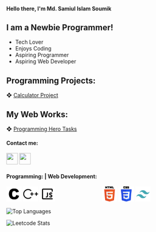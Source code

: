 #### Hello there, I'm Md. Samiul Islam Soumik

## I am a Newbie Programmer!

- Tech Lover
- Enjoys Coding
- Aspiring Programmer
- Aspiring Web Developer

## Programming Projects:
❖ [Calculator Project](https://github.com/soumik-prime/Calculator-Project)


## My Web Works:
❖ [Programming Hero Tasks](https://soumik-ph-tasks.netlify.app/)
<!-- ❖ Become a specialist on Codeforces
❖ Develop my portfolio website independently -->

#### Contact me:
<a href="https://www.facebook.com/soumik.shu"><img src="https://www.vectorlogo.zone/logos/facebook/facebook-icon.svg" width="30" height="30"/></a>
<a href="https://www.linkedin.com/in/md-samiul-islam-soumik-29b3582bb"><img src="https://www.vectorlogo.zone/logos/linkedin/linkedin-icon.svg" width="30" height="30"/></a>

#### Programming: | Web Development:

<div style="display: flex;">
  <div style="flex: 1;">
    <img src="assets/c.svg" width="40" height="40"/>
    <img src="assets/cplusplus.svg" width="40" height="40"/>
    <img src="assets/javascript-16-svgrepo-com.svg" width="40" height="40"/>
  </div>
  <div style="flex: 1;">
    <img src="assets/html-5.svg" width="40" height="40"/>
    <img src="assets/css-3.svg" width="40" height="40"/>
    <img src="assets/tailwind.svg" width="40" height="40"/>
  </div>
</div>



![Top Languages](https://github-readme-stats.vercel.app/api/top-langs/?username=soumik-prime&layout=compact&hide_title=true&hide_border=true&theme=radical)

![Leetcode Stats](https://leetcard.jacoblin.cool/soumik_prime?theme=dark&font=Patrick%20Hand%20SC&ext=contest)
